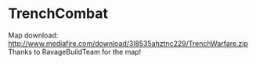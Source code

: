 TrenchCombat
=============

Map download: http://www.mediafire.com/download/3l8535ahztnc229/TrenchWarfare.zip
Thanks to RavageBuildTeam for the map!
